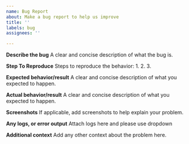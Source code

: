 ```yaml
---
name: Bug Report
about: Make a bug report to help us improve
title: ''
labels: bug
assignees: ''

---
```


**Describe the bug**
A clear and concise description of what the bug is.

**Step To Reproduce**
Steps to reproduce the behavior:
1. 
2. 
3. 

**Expected behavior/result**
A clear and concise description of what you expected to happen.

**Actual behavior/result**
A clear and concise description of what you expected to happen.

**Screenshots**
If applicable, add screenshots to help explain your problem.

**Any logs, or error output**
Attach logs here and please use dropdown

**Additional context**
Add any other context about the problem here.